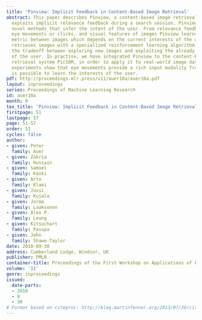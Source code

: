 ```yaml
---
title: 'Pinview: Implicit Feedback in Content-Based Image Retrieval'
abstract: This paper describes Pinview, a content-based image retrieval system that
  exploits implicit relevance feedback during a search session. Pinview contains several
  novel methods that infer the intent of the user. From relevance feedback, such as
  eye movements or clicks, and visual features of images Pinview learns a similarity
  metric between images which depends on the current interests of the user. It then
  retrieves images with a specialized reinforcement learning algorithm that balances
  the tradeoff between exploring new images and exploiting the already inferred interests
  of the user. In practise, we have integrated Pinview to the content-based image
  retrieval system PicSOM, in order to apply it to real-world image databases. Preliminary
  experiments show that eye movements provide a rich input modality from which it
  is possible to learn the interests of the user.
pdf: http://proceedings.mlr.press/v11/auer10a/auer10a.pdf
layout: inproceedings
series: Proceedings of Machine Learning Research
id: auer10a
month: 0
tex_title: 'Pinview: Implicit Feedback in Content-Based Image Retrieval'
firstpage: 51
lastpage: 57
page: 51-57
order: 51
cycles: false
author:
- given: Peter
  family: Auer
- given: Zakria
  family: Hussain
- given: Samuel
  family: Kaski
- given: Arto
  family: Klami
- given: Jussi
  family: Kujala
- given: Jorma
  family: Laaksonen
- given: Alex P.
  family: Leung
- given: Kitsuchart
  family: Pasupa
- given: John
  family: Shawe-Taylor
date: 2010-09-30
address: Cumberland Lodge, Windsor, UK
publisher: PMLR
container-title: Proceedings of the First Workshop on Applications of Pattern Analysis
volume: '11'
genre: inproceedings
issued:
  date-parts:
  - 2010
  - 9
  - 30
# Format based on citeproc: http://blog.martinfenner.org/2013/07/30/citeproc-yaml-for-bibliographies/
---
```

